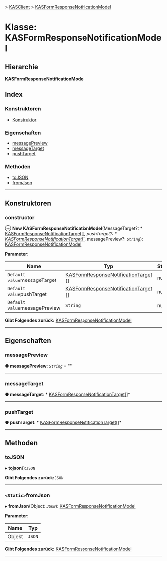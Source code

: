 [](../README.md) > [KASClient](../modules/kasclient.md) > [KASFormResponseNotificationModel](../classes/kasclient.kasformresponsenotificationmodel.md)

# <a name="class-kasformresponsenotificationmodel"></a>Klasse: KASFormResponseNotificationModel

## <a name="hierarchy"></a>Hierarchie

**KASFormResponseNotificationModel**

## <a name="index"></a>Index 

### <a name="constructors"></a>Konstruktoren

* [Konstruktor](kasclient.kasformresponsenotificationmodel.md#constructor)
### <a name="properties"></a>Eigenschaften

* [messagePreview](kasclient.kasformresponsenotificationmodel.md#messagepreview)
* [messageTarget](kasclient.kasformresponsenotificationmodel.md#messagetarget)
* [pushTarget](kasclient.kasformresponsenotificationmodel.md#pushtarget)
### <a name="methods"></a>Methoden

* [toJSON](kasclient.kasformresponsenotificationmodel.md#tojson)
* [fromJson](kasclient.kasformresponsenotificationmodel.md#fromjson)

---

## <a name="constructors"></a>Konstruktoren

<a id="constructor"></a>

###  <a name="constructor"></a>constructor

⊕ **New KASFormResponseNotificationModel**(MessageTarget?: * [KASFormResponseNotificationTarget](../enums/kasclient.kasformresponsenotificationtarget.md)[]*, pushTarget?: * [KASFormResponseNotificationTarget](../enums/kasclient.kasformresponsenotificationtarget.md)[]*, messagePreview?: *`String`*): [ KASFormResponseNotificationModel](kasclient.kasformresponsenotificationmodel.md)

**Parameter:**

| Name | Typ | Standardwert |
| ------ | ------ | ------ |
| `Default value`messageTarget | [KASFormResponseNotificationTarget](../enums/kasclient.kasformresponsenotificationtarget.md) [] |  null |
| `Default value`pushTarget | [KASFormResponseNotificationTarget](../enums/kasclient.kasformresponsenotificationtarget.md) [] |  null |
| `Default value`messagePreview | `String` |  null |

**Gibt Folgendes zurück:** [KASFormResponseNotificationModel](kasclient.kasformresponsenotificationmodel.md)

___

## <a name="properties"></a>Eigenschaften

<a id="messagepreview"></a>

###  <a name="messagepreview"></a>messagePreview

**● messagePreview**: *`String`* = ""

___

<a id="messagetarget"></a>

###  <a name="messagetarget"></a>messageTarget

**● messageTarget**: * [KASFormResponseNotificationTarget](../enums/kasclient.kasformresponsenotificationtarget.md)[]*

___

<a id="pushtarget"></a>

###  <a name="pushtarget"></a>pushTarget

**● pushTarget**: * [KASFormResponseNotificationTarget](../enums/kasclient.kasformresponsenotificationtarget.md)[]*

___

## <a name="methods"></a>Methoden

<a id="tojson"></a>

###  <a name="tojson"></a>toJSON

▸ **tojson**():`JSON`

**Gibt Folgendes zurück:**`JSON`

___

<a id="fromjson"></a>

### <a name="static-fromjson"></a>`<Static>`fromJson

▸ **fromJson**(Object: *`JSON`*): [KASFormResponseNotificationModel](kasclient.kasformresponsenotificationmodel.md)

**Parameter:**

| Name | Typ |
| ------ | ------ |
| Objekt | `JSON` |

**Gibt Folgendes zurück:** [KASFormResponseNotificationModel](kasclient.kasformresponsenotificationmodel.md)

___

